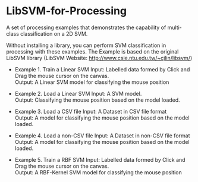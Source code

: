 # LibSVM-for-Processing
A set of processing examples that demonstrates the capability of multi-class classification on a 2D SVM.

Without installing a library, you can perform SVM classification in processing with these examples.
The Example is based on the original LibSVM library
(LibSVM Website: http://www.csie.ntu.edu.tw/~cjlin/libsvm/)

- Example 1. Train a Linear SVM
Input: Labelled data formed by Click and Drag the mouse cursor on the canvas.\
Output: A Linear SVM model for classifying the mouse position

- Example 2. Load a Linear SVM
Input: A SVM model.\
Output: Classifying the mouse position based on the model loaded.

- Example 3. Load a CSV file
Input: A Dataset in CSV file format\
Output: A model for classifying the mouse position based on the model loaded.

- Example 4. Load a non-CSV file
Input: A Dataset in non-CSV file format\
Output: A model for classifying the mouse position based on the model loaded.

- Example 5. Train a RBF SVM
Input: Labelled data formed by Click and Drag the mouse cursor on the canvas.\
Output: A RBF-Kernel SVM model for classifying the mouse position

